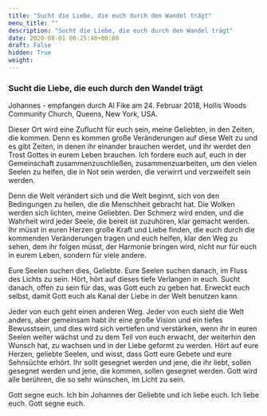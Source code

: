 ```yaml
---
title: "Sucht die Liebe, die euch durch den Wandel trägt"
menu_title: ""
description: "Sucht die Liebe, die euch durch den Wandel trägt"
date: 2020-08-01 06:25:48+00:80
draft: False
hidden: True
weight:
---
```

### Sucht die Liebe, die euch durch den Wandel trägt

Johannes - empfangen durch Al Fike am 24. Februar 2018, Hollis Woods Community Church, Queens, New York, USA.

Dieser Ort wird eine Zuflucht für euch sein, meine Geliebten, in den Zeiten, die kommen. Denn es kommen große Veränderungen auf diese Welt zu und es gibt Zeiten, in denen ihr einander brauchen werdet, und ihr werdet den Trost Gottes in eurem Leben brauchen. Ich fordere euch auf, euch in der Gemeinschaft zusammenzuschließen, zusammenzuarbeiten, um den vielen Seelen zu helfen, die in Not sein werden, die verwirrt und verzweifelt sein werden.

Denn die Welt verändert sich und die Welt beginnt, sich von den Bedingungen zu heilen, die die Menschheit gebracht hat. Die Wolken werden sich lichten, meine Geliebten. Der Schmerz wird enden, und die Wahrheit wird jeder Seele, die bereit ist zuzuhören, klar gemacht werden. Ihr müsst in euren Herzen große Kraft und Liebe finden, die euch durch die kommenden Veränderungen tragen und euch helfen, klar den Weg zu sehen, dem ihr folgen müsst, der Harmonie bringen wird, nicht nur für euch in eurem Leben, sondern für viele andere.

Eure Seelen suchen dies, Geliebte. Eure Seelen suchen danach, im Fluss des Lichts zu sein. Hört, hört auf dieses tiefe Verlangen in euch. Sucht danach, offen zu sein für das, was Gott euch zu geben hat. Erweckt euch selbst, damit Gott euch als Kanal der Liebe in der Welt benutzen kann.

Jeder von euch geht einen anderen Weg. Jeder von euch sieht die Welt anders, aber gemeinsam habt ihr eine große Vision und ein tiefes Bewusstsein, und dies wird sich vertiefen und verstärken, wenn ihr in euren Seelen weiter wächst und zu dem Teil von euch erwacht, der weiterhin den Wunsch hat, zu wachsen und in der Liebe geformt zu werden. Hört auf eure Herzen, geliebte Seelen, und wisst, dass Gott eure Gebete und eure Sehnsüchte erhört. Ihr sollt gesegnet werden und jene, die ihr liebt, sollen gesegnet werden und jene, die kommen, sollen gesegnet werden. Gott wird alle berühren, die so sehr wünschen, im Licht zu sein.

Gott segne euch. Ich bin Johannes der Geliebte und ich liebe euch. Ich liebe euch. Gott segne euch.
